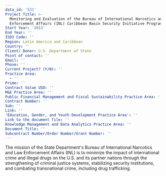 ```yaml
---
data_id: '531'
Project Title: >-
  Monitoring and Evaluation of the Bureau of International Narcotics and Law
  Enforcement Affairs (INL) Caribbean Basin Security Initiative Program
Start Year: '2013'
End Year: ''
ISO3 Code: ''
Region: Latin America and Caribbean
Country: ''
Client/ Donor: U.S. Department of State
Point of contact: ''
Email: ''
Phone: ''
Current Project? (Y/N): ''
Practice Area:
  - ''
Prime: ''
Contract Value USD: ''
M&E Practice Area: ''
Public Financial Management and Fiscal Sustainability Practice Area: ''
Contract Number: ''
Sub: ''
Link: ''
'Education, Gender, and Youth Development Practice Area': ''
Link to the document file: ''
Knowledge Management and Data Analytics Practice Area: ''
Document Title: ''
Subcontract Number/Order Number/Grant Number: ''
---
```

The mission of the State Department's Bureau of International Narcotics and Law Enforcement Affairs (INL) is to minimize the impact of international crime and illegal drugs on the U.S. and its partner nations through the strengthening of criminal justice systems, stabilizing security institutions, and combating transnational crime, including drug trafficking.